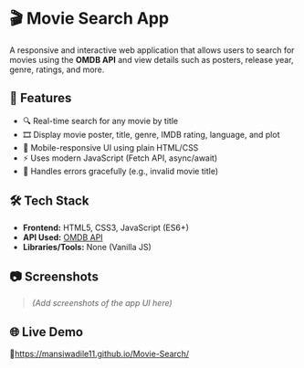 # 🎬 Movie Search App

A responsive and interactive web application that allows users to search for movies using the **OMDB API** and view details such as posters, release year, genre, ratings, and more.

## 🚀 Features

- 🔍 Real-time search for any movie by title
- 🎞️ Display movie poster, title, genre, IMDB rating, language, and plot
- 📱 Mobile-responsive UI using plain HTML/CSS
- ⚡ Uses modern JavaScript (Fetch API, async/await)
- 🚫 Handles errors gracefully (e.g., invalid movie title)

## 🛠️ Tech Stack

- **Frontend:** HTML5, CSS3, JavaScript (ES6+)
- **API Used:** [OMDB API](https://www.omdbapi.com/)
- **Libraries/Tools:** None (Vanilla JS)

## 📷 Screenshots

> *(Add screenshots of the app UI here)*

## 🌐 Live Demo

🔗https://mansiwadile11.github.io/Movie-Search/
